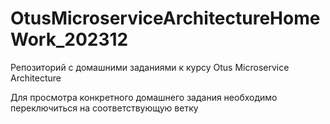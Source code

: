 # OtusMicroserviceArchitectureHomeWork_202312
Репозиторий с домашними заданиями к курсу Otus Microservice Architecture

Для просмотра конкретного домашнего задания необходимо переключиться на соответствующую ветку
